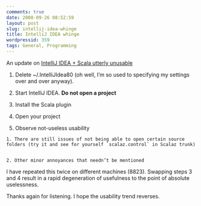 ```yaml
---
comments: true
date: 2008-09-26 08:52:59
layout: post
slug: intellij-idea-whinge
title: IntelliJ IDEA whinge
wordpressid: 359
tags: General, Programming
---
```


An update on [IntelliJ IDEA + Scala utterly unusable](http://blog.tmorris.net/intellij-idea-scala-utterly-unusable/)





  1. Delete ~/.IntelliJIdea80 (oh well, I’m so used to specifying my settings over and over anyway).


  2. Start IntelliJ IDEA. **Do not open a project**


  3. Install the Scala plugin


  4. Open your project


  5. Observe not-useless usability



    1. There are still issues of not being able to open certain source folders (try it and see for yourself `scalaz.control` in Scalaz trunk)


    2. Other minor annoyances that needn’t be mentioned




I have repeated this twice on different machines (8823). Swapping steps 3 and 4 result in a rapid degeneration of usefulness to the point of absolute uselessness.

Thanks again for listening. I hope the usability trend reverses.
